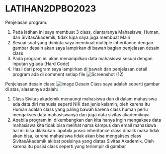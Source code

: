 # LATIHAN2DPBO2023

Penjelasan program:
1. Pada latihan ini saya membuat 3 class, diantaranya Mahasiswa, Human, dan SivitasAkademik, tidak lupa saya juga membuat Main
2. Sesuai soal yang diminta saya membuat multiple inheritance dengan gambar desain akan saya lampirkan di bawah bagian penjelasan desain class
3. Pada program ini akan menampilkan data mahasiswa sesuai dengan inputan yg ada (Hard Code)
4. Hasil dari program saya lampirkan di bawah dan penjelasan detail program ada di comment setiap file
![Screenshot (12)](https://user-images.githubusercontent.com/99600360/218931159-675072fe-f762-4f38-8195-2d1bd93a0050.png)

Penjelasan desain class:
![image](https://user-images.githubusercontent.com/99600360/218932101-18f36d7e-3a24-4941-83b0-3699e9302bab.png)
Desain Class saya adalah seperti gambar di atas, alasannya adalah:
1. Class Sivitas akademik menaungi mahasiswa dan di dalam mahasiswa ada data diri manusia seperti NIK dan jenis kelamin, oleh karena itu Human adalah class yang paling bawah karena class human perlu mengakses data mahasiswanya dan juga data sivitas akademiknya
2. Apabila program ini dikembangkan dan kita hanya ingin mengakses data mahasiswa kita tidak bisa melihat nama kampus dan email mahasiswa hal ini bisa dilakukan. apabila posisi inheritance class dibalik maka tidak akan bisa, karena mahasiswa tidak akan bisa mengakses class SivitasAkademik akibat posisinya yang diatas Sivitas Akademik. Oleh karena itu posisi class seperti yang terlampir di gambar
